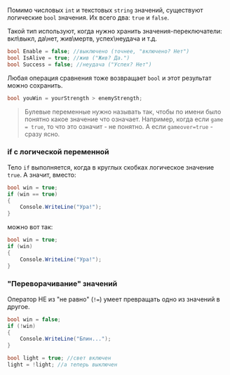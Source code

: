Помимо числовых `int` и текстовых `string` значений, существуют логические `bool` значения. Их всего два: `true` и `false`.

Такой тип используют, когда нужно хранить значения-переключатели: вкл\выкл, да\нет, жив\мертв, успех\неудача и т.д.
```csharp
bool Enable = false; //выключено (точнее, "включено? Нет")
bool IsAlive = true; //жив ("Жив? Да.")
bool Success = false; //неудача ("Успех? Нет")
```
Любая операция сравнения тоже возвращает `bool` и этот результат можно сохранить.
```csharp
bool youWin = yourStrength > enemyStrength;
```
>Булевые переменные нужно называть так, чтобы по имени было понятно какое значение что означает. Например, когда если `game = true`, то что это означит - не понятно. А если `gameover=true` - сразу ясно. 
### if с логической переменной
Тело `if` выполняется, когда в круглых скобках логическое значение `true`. А значит, вместо:
```csharp
bool win = true;
if (win == true)
{
    Console.WriteLine("Ура!");
}
```
можно вот так:
```csharp
bool win = true;
if (win)
{
    Console.WriteLine("Ура!");
}
```
### "Переворачивание" значений

Оператор НЕ из "не равно" (`!=`) умеет превращать одно из значений в другое.
```csharp
bool win = false;
if (!win)
{
    Console.WriteLine("Блин...");
}
```
```csharp
bool light = true; //свет включен
light = !light; //а теперь выключен
```
